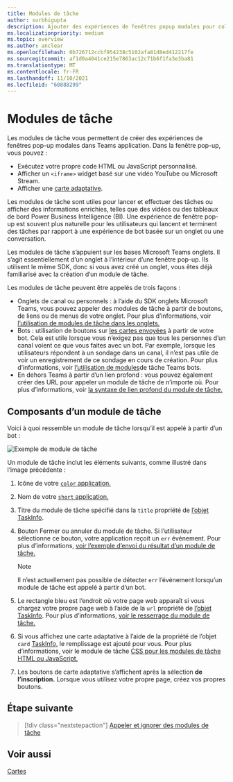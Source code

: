 ```yaml
---
title: Modules de tâche
author: surbhigupta
description: Ajouter des expériences de fenêtres popup modales pour collecter ou afficher des informations à vos utilisateurs à partir de Microsoft Teams applications
ms.localizationpriority: medium
ms.topic: overview
ms.author: anclear
ms.openlocfilehash: 0b726712ccbf954238c5102afa81d8ed412217fe
ms.sourcegitcommit: af1d0a4041ce215e7863ac12c71b6f1fa3e3ba81
ms.translationtype: MT
ms.contentlocale: fr-FR
ms.lasthandoff: 11/10/2021
ms.locfileid: "60888299"
---
```

# <a name="task-modules"></a>Modules de tâche

Les modules de tâche vous permettent de créer des expériences de fenêtres pop-up modales dans Teams application. Dans la fenêtre pop-up, vous pouvez :

* Exécutez votre propre code HTML ou JavaScript personnalisé.
* Afficher un `<iframe>` widget basé sur une vidéo YouTube ou Microsoft Stream.
* Afficher une [carte adaptative](/adaptive-cards/).

Les modules de tâche sont utiles pour lancer et effectuer des tâches ou afficher des informations enrichies, telles que des vidéos ou des tableaux de bord Power Business Intelligence (BI). Une expérience de fenêtre pop-up est souvent plus naturelle pour les utilisateurs qui lancent et terminent des tâches par rapport à une expérience de bot basée sur un onglet ou une conversation.

Les modules de tâche s’appuient sur les bases Microsoft Teams onglets. Il s’agit essentiellement d’un onglet à l’intérieur d’une fenêtre pop-up. Ils utilisent le même SDK, donc si vous avez créé un onglet, vous êtes déjà familiarisé avec la création d’un module de tâche.

Les modules de tâche peuvent être appelés de trois façons :

* Onglets de canal ou personnels : à l’aide du SDK onglets Microsoft Teams, vous pouvez appeler des modules de tâche à partir de boutons, de liens ou de menus de votre onglet. Pour plus d’informations, voir [l’utilisation de modules de tâche dans les onglets.](~/task-modules-and-cards/task-modules/task-modules-tabs.md)
* Bots : utilisation de boutons sur [les cartes envoyées](~/task-modules-and-cards/cards/cards-reference.md) à partir de votre bot. Cela est utile lorsque vous n’exigez pas que tous les personnes d’un canal voient ce que vous faites avec un bot. Par exemple, lorsque les utilisateurs répondent à un sondage dans un canal, il n’est pas utile de voir un enregistrement de ce sondage en cours de création. Pour plus d’informations, voir [l’utilisation de modules](~/task-modules-and-cards/task-modules/task-modules-bots.md)de tâche Teams bots.
* En dehors Teams à partir d’un lien profond : vous pouvez également créer des URL pour appeler un module de tâche de n’importe où. Pour plus d’informations, voir [la syntaxe de lien profond du module de tâche.](~/task-modules-and-cards/task-modules/invoking-task-modules.md#task-module-deep-link-syntax)

## <a name="components-of-a-task-module"></a>Composants d’un module de tâche

Voici à quoi ressemble un module de tâche lorsqu’il est appelé à partir d’un bot :

![Exemple de module de tâche](~/assets/images/task-module/task-module-example.png)

Un module de tâche inclut les éléments suivants, comme illustré dans l’image précédente :

1. Icône de votre [ `color` application.](~/resources/schema/manifest-schema.md#icons)
2. Nom de votre [ `short` application.](~/resources/schema/manifest-schema.md#name)
3. Titre du module de tâche spécifié dans la `title` propriété de [l’objet TaskInfo](~/task-modules-and-cards/task-modules/invoking-task-modules.md#the-taskinfo-object).
4. Bouton Fermer ou annuler du module de tâche. Si l’utilisateur sélectionne ce bouton, votre application reçoit un `err` événement. Pour plus d’informations, [voir l’exemple d’envoi du résultat d’un module de tâche.](~/task-modules-and-cards/task-modules/task-modules-tabs.md#example-of-submitting-the-result-of-a-task-module)

    > [!NOTE]
    > Il n’est actuellement pas possible de détecter `err` l’événement lorsqu’un module de tâche est appelé à partir d’un bot.

5. Le rectangle bleu est l’endroit où votre page web apparaît si vous chargez votre propre page web à l’aide de la `url` propriété de [l’objet TaskInfo](~/task-modules-and-cards/task-modules/invoking-task-modules.md#the-taskinfo-object). Pour plus d’informations, [voir le resserrage du module de tâche.](~/task-modules-and-cards/task-modules/invoking-task-modules.md#task-module-sizing)
6. Si vous affichez une carte adaptative à l’aide de la propriété de l’objet `card` [TaskInfo,](~/task-modules-and-cards/task-modules/invoking-task-modules.md#the-taskinfo-object) le remplissage est ajouté pour vous. Pour plus d’informations, voir le module de tâche [CSS pour les modules de tâche HTML ou JavaScript.](~/task-modules-and-cards/task-modules/invoking-task-modules.md#task-module-css-for-html-or-javascript-task-modules)
7. Les boutons de carte adaptative s’affichent après la sélection **de l’inscription.** Lorsque vous utilisez votre propre page, créez vos propres boutons.

## <a name="next-step"></a>Étape suivante

> [!div class="nextstepaction"]
> [Appeler et ignorer des modules de tâche](~/task-modules-and-cards/task-modules/invoking-task-modules.md)

## <a name="see-also"></a>Voir aussi

[Cartes](~/task-modules-and-cards/what-are-cards.md)
